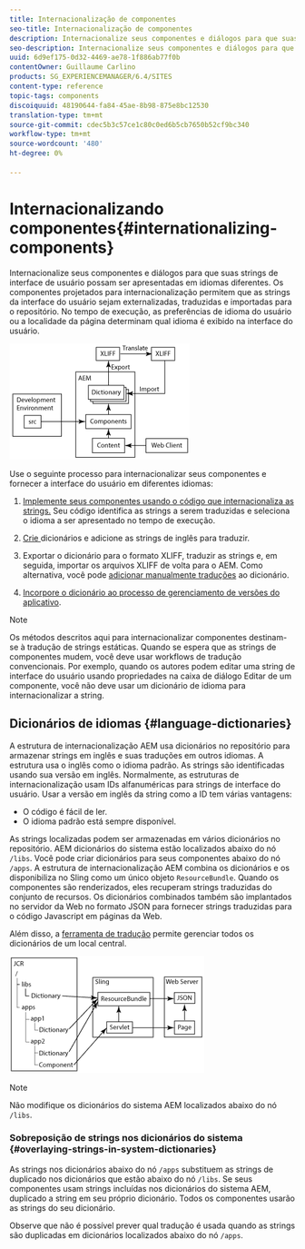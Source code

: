```yaml
---
title: Internacionalização de componentes
seo-title: Internacionalização de componentes
description: Internacionalize seus componentes e diálogos para que suas strings de interface de usuário possam ser apresentadas em idiomas diferentes
seo-description: Internacionalize seus componentes e diálogos para que suas strings de interface de usuário possam ser apresentadas em idiomas diferentes
uuid: 6d9ef175-0d32-4469-ae78-1f886ab77f0b
contentOwner: Guillaume Carlino
products: SG_EXPERIENCEMANAGER/6.4/SITES
content-type: reference
topic-tags: components
discoiquuid: 48190644-fa84-45ae-8b98-875e8bc12530
translation-type: tm+mt
source-git-commit: cdec5b3c57ce1c80c0ed6b5cb7650b52cf9bc340
workflow-type: tm+mt
source-wordcount: '480'
ht-degree: 0%

---
```



# Internacionalizando componentes{#internationalizing-components}

Internacionalize seus componentes e diálogos para que suas strings de interface de usuário possam ser apresentadas em idiomas diferentes. Os componentes projetados para internacionalização permitem que as strings da interface do usuário sejam externalizadas, traduzidas e importadas para o repositório. No tempo de execução, as preferências de idioma do usuário ou a localidade da página determinam qual idioma é exibido na interface do usuário.

![chlimage_1-9](assets/chlimage_1-9.png)

Use o seguinte processo para internacionalizar seus componentes e fornecer a interface do usuário em diferentes idiomas:

1. [Implemente seus componentes usando o código que internacionaliza as strings.](/help/sites-developing/i18n-dev.md) Seu código identifica as strings a serem traduzidas e seleciona o idioma a ser apresentado no tempo de execução.
1. [Crie ](/help/sites-developing/i18n-translator.md#creating-a-dictionary) dicionários e  [](/help/sites-developing/i18n-translator.md#adding-changing-and-removing-strings) adicione as strings de inglês para traduzir.

1. [](/help/sites-developing/i18n-translator.md#exporting-a-dictionary) Exportar o dicionário para o formato XLIFF, traduzir as strings e, em seguida,  [](/help/sites-developing/i18n-translator.md#importing-a-dictionary) importar os arquivos XLIFF de volta para o AEM. Como alternativa, você pode [adicionar manualmente traduções](/help/sites-developing/i18n-translator.md#editing-translated-strings) ao dicionário.

1. [Incorpore o dicionário ao processo de gerenciamento de versões do aplicativo](/help/sites-developing/i18n-translator.md#publishing-dictionaries).

>[!NOTE]
>
>Os métodos descritos aqui para internacionalizar componentes destinam-se à tradução de strings estáticas. Quando se espera que as strings de componentes mudem, você deve usar workflows de tradução convencionais. Por exemplo, quando os autores podem editar uma string de interface do usuário usando propriedades na caixa de diálogo Editar de um componente, você não deve usar um dicionário de idioma para internacionalizar a string.

## Dicionários de idiomas {#language-dictionaries}

A estrutura de internacionalização AEM usa dicionários no repositório para armazenar strings em inglês e suas traduções em outros idiomas. A estrutura usa o inglês como o idioma padrão. As strings são identificadas usando sua versão em inglês. Normalmente, as estruturas de internacionalização usam IDs alfanuméricas para strings de interface do usuário. Usar a versão em inglês da string como a ID tem várias vantagens:

* O código é fácil de ler.
* O idioma padrão está sempre disponível.

As strings localizadas podem ser armazenadas em vários dicionários no repositório. AEM dicionários do sistema estão localizados abaixo do nó `/libs`. Você pode criar dicionários para seus componentes abaixo do nó `/apps`. A estrutura de internacionalização AEM combina os dicionários e os disponibiliza no Sling como um único objeto `ResourceBundle`. Quando os componentes são renderizados, eles recuperam strings traduzidas do conjunto de recursos. Os dicionários combinados também são implantados no servidor da Web no formato JSON para fornecer strings traduzidas para o código Javascript em páginas da Web.

Além disso, a [ferramenta de tradução](/help/sites-developing/i18n-translator.md) permite gerenciar todos os dicionários de um local central.

![chlimage_1-10](assets/chlimage_1-10.png)

>[!NOTE]
>
>Não modifique os dicionários do sistema AEM localizados abaixo do nó `/libs`.

### Sobreposição de strings nos dicionários do sistema {#overlaying-strings-in-system-dictionaries}

As strings nos dicionários abaixo do nó `/apps` substituem as strings de duplicado nos dicionários que estão abaixo do nó `/libs`. Se seus componentes usam strings incluídas nos dicionários do sistema AEM, duplicado a string em seu próprio dicionário. Todos os componentes usarão as strings do seu dicionário.

Observe que não é possível prever qual tradução é usada quando as strings são duplicadas em dicionários localizados abaixo do nó `/apps`.
